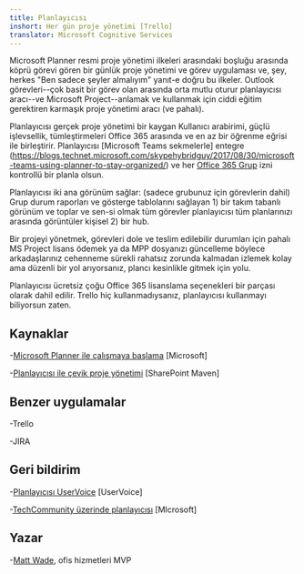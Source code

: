 ```yaml
---
title: Planlayıcısı
inshort: Her gün proje yönetimi [Trello]
translator: Microsoft Cognitive Services
---
```



Microsoft Planner resmi proje yönetimi ilkeleri arasındaki boşluğu arasında köprü görevi gören bir günlük proje yönetimi ve görev uygulaması ve, şey, herkes "Ben sadece şeyler almalıyım" yanıt-e doğru bu ilkeler. Outlook görevleri--çok basit bir görev olan arasında orta mutlu oturur planlayıcısı aracı--ve Microsoft Project--anlamak ve kullanmak için ciddi eğitim gerektiren karmaşık proje yönetimi aracı (ve pahalı). 

Planlayıcısı gerçek proje yönetimi bir kaygan Kullanıcı arabirimi, güçlü işlevsellik, tümleştirmeleri Office 365 arasında ve en az bir öğrenme eğrisi ile birleştirir. Planlayıcısı [Microsoft Teams sekmelerle] entegre (https://blogs.technet.microsoft.com/skypehybridguy/2017/08/30/microsoft-teams-using-planner-to-stay-organized/) ve her [Office 365 Grup](http://icsh.pt/O365groups) izni kontrollü bir planla olsun.

Planlayıcısı iki ana görünüm sağlar: (sadece grubunuz için görevlerin dahil) Grup durum raporları ve gösterge tablolarını sağlayan 1) bir takım tabanlı görünüm ve toplar ve sen-si olmak tüm görevler planlayıcısı tüm planlarınızı arasında görüntüler kişisel 2) bir hub.

Bir projeyi yönetmek, görevleri dole ve teslim edilebilir durumları için pahalı MS Project lisans ödemek ya da MPP dosyanızı güncelleme böylece arkadaşlarınız cehenneme sürekli rahatsız zorunda kalmadan izlemek kolay ama düzenli bir yol arıyorsanız, plancı kesinlikle gitmek için yolu.

Planlayıcısı ücretsiz çoğu Office 365 lisanslama seçenekleri bir parçası olarak dahil edilir. Trello hiç kullanmadıysanız, planlayıcısı kullanmayı biliyorsun zaten.

Kaynaklar
---------

-[Microsoft Planner ile çalışmaya başlama](https://support.office.com/en-us/article/Microsoft-Planner-help-4a9a13c6-3adf-4a60-a6fc-15c0b15e16fc?ui=en-US&rs=en-US&ad=US)
    \[Microsoft\]

-[Planlayıcısı ile çevik proje yönetimi](https://sharepointmaven.com/how-to-use-microsoft-planner-for-agile-and-scrum-projects/)
    \[SharePoint Maven\]

Benzer uygulamalar
--------------------

-Trello

-JIRA

Geri bildirim
---------

-[Planlayıcısı UserVoice](https://planner.uservoice.com/forums/330525-microsoft-planner-feedback-forum)
    \[UserVoice\]

-[TechCommunity üzerinde planlayıcısı](https://techcommunity.microsoft.com/t5/Planner/ct-p/Planner)
    \[MIcrosoft\]

Yazar
---------

-[Matt Wade](https://www.linkedin.com/in/thatmattwade/), ofis hizmetleri MVP


